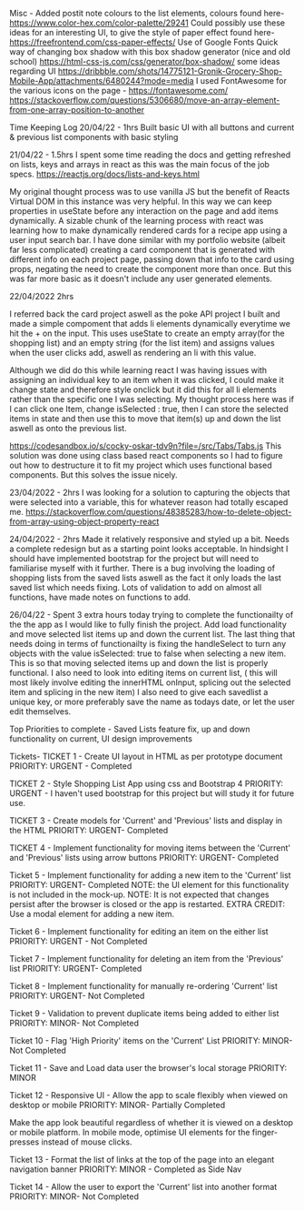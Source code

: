 Misc - 
Added postit note colours to the list elements, colours found here- https://www.color-hex.com/color-palette/29241
Could possibly use these ideas for an interesting UI, to give the style of paper effect found here- https://freefrontend.com/css-paper-effects/ 
Use of Google Fonts
Quick way of changing box shadow with this box shadow generator (nice and old school) https://html-css-js.com/css/generator/box-shadow/
some ideas regarding UI https://dribbble.com/shots/14775121-Gronik-Grocery-Shop-Mobile-App/attachments/6480244?mode=media
I used FontAwesome for the various icons on the page - https://fontawesome.com/ 
https://stackoverflow.com/questions/5306680/move-an-array-element-from-one-array-position-to-another

Time Keeping Log
20/04/22 - 1hrs
Built basic UI with all buttons and current & previous list components with basic styling

21/04/22 - 1.5hrs 
I spent some time reading the docs and getting refreshed on lists, keys and arrays in react as this was the main focus of the job specs. 
https://reactjs.org/docs/lists-and-keys.html

My original thought process was to use vanilla JS but the benefit of Reacts Virtual DOM in this instance was very helpful. In this way we can keep properties in useState before any interaction on the page and add items dynamically. A sizable chunk of the learning process with react was learning how to make dynamically rendered cards for a recipe app using a user input search bar. I have done similar with my portfolio website (albeit far less complicated) creating a card component that is generated with different info on each project page, passing down that info to the card using props, negating the need to create the component more than once. But this was far more basic as it doesn't include any user generated elements. 

22/04/2022 2hrs

I referred back the card project aswell as the poke API project I built and made a simple compoment that adds li elements dynamically everytime we hit the + on the input. This uses useState to create an empty array(for the shopping list) and an empty string (for the list item) and assigns values when the user clicks add, aswell as rendering an li with this value. 

Although we did do this while learning react I was having issues with assigning an individual key to an item when it was clicked, I could make it change state and therefore style onclick but it did this for all li elements rather than the specific one I was selecting. My thought process here was if I can click one Item, change isSelected : true, then I can store the selected items in state and then use this to move that item(s) up and down the list aswell as onto the previous list. 

https://codesandbox.io/s/cocky-oskar-tdv9n?file=/src/Tabs/Tabs.js
This solution was done using class based react components so I had to figure out how to destructure it to fit my project which uses functional based components. But this solves the issue nicely. 

23/04/2022 - 2hrs 
I was looking for a solution to capturing the objects that were selected into a variable, this for whatever reason had totally escaped me. 
https://stackoverflow.com/questions/48385283/how-to-delete-object-from-array-using-object-property-react

24/04/2022 - 2hrs 
Made it relatively responsive and styled up a bit. Needs a complete redesign but as a starting point looks acceptable. In hindsight I should have implemented bootstrap for the project but will need to familiarise myself with it further. There is a bug involving the loading of shopping lists from the saved lists aswell as the fact it only loads the last saved list which needs fixing. Lots of validation to add on almost all functions, have made notes on functions to add. 

26/04/22 - Spent 3 extra hours today trying to complete the functionailty of the the app as I would like to fully finish the project. Add load functionality and move selected list items up and down the current list. The last thing that needs doing in terms of functionailty is fixing the handleSelect to turn any objects with the value isSelected: true to false when selecting a new item. This is so that moving selected items up and down the list is properly functional. I also need to look into editing items on current list, ( this will most likely involve editing the innerHTML onInput, splicing out the selected item  and splicing in the new item)
I also need to give each savedlist a unique key, or more preferably save the name as todays date, or let the user edit themselves. 

Top Priorities to complete - Saved Lists feature fix, up and down functionality on current, UI design improvements 

Tickets- 
TICKET 1 - Create UI layout in HTML as per prototype document
PRIORITY: URGENT - Completed

TICKET 2 - Style Shopping List App using css and Bootstrap 4
PRIORITY: URGENT - I haven't used bootstrap for this project but will study it for future use. 

TICKET 3 - Create models for 'Current' and 'Previous' lists and display in the HTML
PRIORITY: URGENT- Completed

TICKET 4 - Implement functionality for moving items between the 'Current' and 'Previous' lists using arrow buttons
PRIORITY: URGENT- Completed

Ticket 5 - Implement functionality for adding a new item to the 'Current' list
PRIORITY: URGENT- Completed 
NOTE: the UI element for this functionality is not included in the mock-up.
NOTE: It is not expected that changes persist after the browser is closed or the app is restarted.
EXTRA CREDIT: Use a modal element for adding a new item.

Ticket 6 - Implement functionality for editing an item on the either list
PRIORITY: URGENT - Not Completed 

Ticket 7 - Implement functionality for deleting an item from the 'Previous' list
PRIORITY: URGENT- Completed 

Ticket 8 - Implement functionality for manually re-ordering 'Current' list
PRIORITY: URGENT- Not Completed 

Ticket 9 - Validation to prevent duplicate items being added to either list
PRIORITY: MINOR- Not Completed 

Ticket 10 - Flag 'High Priority' items on the 'Current' List
PRIORITY: MINOR- Not Completed 

Ticket 11 - Save and Load data user the browser's local storage
PRIORITY: MINOR

Ticket 12 - Responsive UI - Allow the app to scale flexibly when viewed on desktop or mobile
PRIORITY: MINOR- Partially Completed 

Make the app look beautiful regardless of whether it is viewed on a desktop or mobile platform.
In mobile mode, optimise UI elements for the finger-presses instead of mouse clicks.

Ticket 13 - Format the list of links at the top of the page into an elegant navigation banner
PRIORITY: MINOR - Completed as Side Nav 

Ticket 14 - Allow the user to export the 'Current' list into another format
PRIORITY: MINOR- Not Completed 

